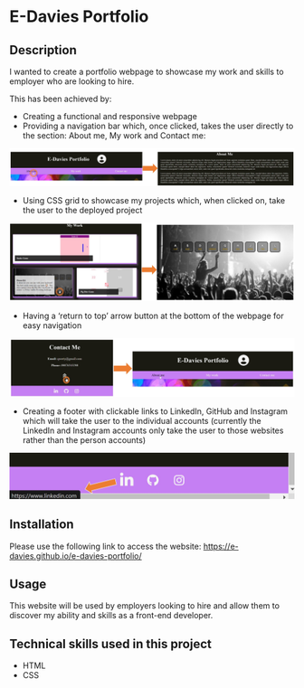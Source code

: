 # E-Davies Portfolio

## Description

I wanted to create a portfolio webpage to showcase my work and skills to employer who are looking to hire.

This has been achieved by:
* Creating a functional and responsive webpage
* Providing a navigation bar which, once clicked, takes the user directly to the section: About me, My work and Contact me:

![screenshot of navigating to the about me section](./images/navigating-to-about-me.jpg) 

* Using CSS grid to showcase my projects which, when clicked on, take the user to the deployed project

![screenshot clicking on project](./images/project-to-deployed.jpg)

* Having a ‘return to top’ arrow button at the bottom of the webpage for easy navigation 

![screenshot of navigating to the top of the webpage](./images/navigating-to-top.jpg) 

* Creating a footer with clickable links to LinkedIn, GitHub and Instagram which will take the user to the individual accounts (currently the LinkedIn and Instagram accounts only take the user to those websites rather than the person accounts)

![screenshot of footer icons](./images/footer-icon-navigation.jpg) 



## Installation

Please use the following link to access the website: https://e-davies.github.io/e-davies-portfolio/

## Usage

This website will be used by employers looking to hire and allow them to discover my ability and skills as a front-end developer.

## Technical skills used in this project

* HTML
* CSS
